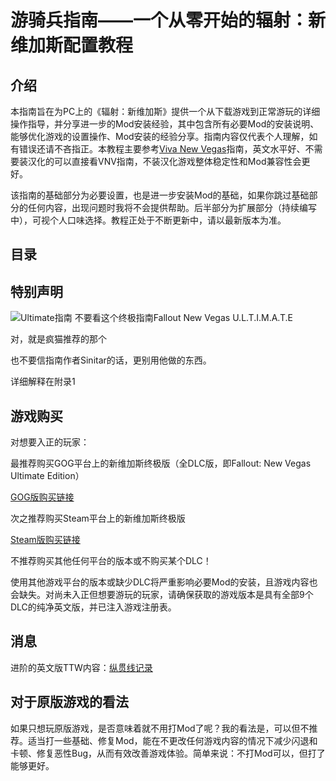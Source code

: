# 游骑兵指南——一个从零开始的辐射：新维加斯配置教程

## 介绍

本指南旨在为PC上的《辐射：新维加斯》提供一个从下载游戏到正常游玩的详细操作指导，并分享进一步的Mod安装经验，其中包含所有必要Mod的安装说明、能够优化游戏的设置操作、Mod安装的经验分享。指南内容仅代表个人理解，如有错误还请不吝指正。本教程主要参考[Viva New Vegas](https://vivanewvegas.moddinglinked.com/intro.html)指南，英文水平好、不需要装汉化的可以直接看VNV指南，不装汉化游戏整体稳定性和Mod兼容性会更好。

该指南的基础部分为必要设置，也是进一步安装Mod的基础，如果你跳过基础部分的任何内容，出现问题时我将不会提供帮助。后半部分为扩展部分（持续编写中），可视个人口味选择。教程正处于不断更新中，请以最新版本为准。

## 目录

## 特别声明

![Ultimate指南](https://github.com/TIAIMM/RangerGuide/blob/main/img/sinitargaming.bmp)
不要看这个终极指南Fallout New Vegas U.L.T.I.M.A.T.E

对，就是疯猫推荐的那个

也不要信指南作者Sinitar的话，更别用他做的东西。

详细解释在附录1

## 游戏购买
对想要入正的玩家：

最推荐购买GOG平台上的新维加斯终极版（全DLC版，即Fallout: New Vegas Ultimate Edition）

​[GOG版购买链接](https://www.gog.com/zh/game/fallout_new_vegas_ultimate_edition)

次之推荐购买Steam平台上的新维加斯终极版

​[Steam版购买链接](https://store.steampowered.com/sub/13435/)

不推荐购买其他任何平台的版本或不购买某个DLC！

使用其他游戏平台的版本或缺少DLC将严重影响必要Mod的安装，且游戏内容也会缺失。对尚未入正但想要游玩的玩家，请确保获取的游戏版本是具有全部9个DLC的纯净英文版，并已注入游戏注册表。

## 消息
进阶的英文版TTW内容：​[纵贯线记录](https://zhuanlan.zhihu.com/p/682333170)

## 对于原版游戏的看法

如果只想玩原版游戏，是否意味着就不用打Mod了呢？我的看法是，可以但不推荐。适当打一些基础、修复Mod，能在不更改任何游戏内容的情况下减少闪退和卡顿、修复恶性Bug，从而有效改善游戏体验。简单来说：不打Mod可以，但打了能够更好。
